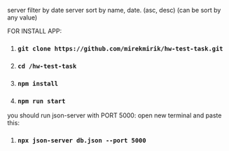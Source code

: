 server filter by date
server sort by name, date. (asc, desc) (can be sort by any value)

FOR INSTALL APP: 
1. ### `git clone https://github.com/mirekmirik/hw-test-task.git`
2. ### `cd /hw-test-task`
3. ### `npm install`
4. ### `npm run start`

you should run json-server with PORT 5000: open new terminal and paste this:
1. ### `npx json-server db.json --port 5000`
